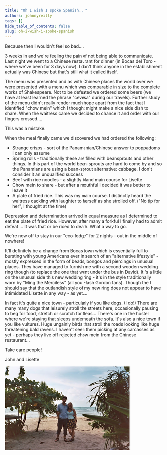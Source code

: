 ```yaml
---
title: "Oh I wish I spoke Spanish..."
authors: johnnyreilly
tags: []
hide_table_of_contents: false
slug: oh-i-wish-i-spoke-spanish
---
```

Because then I wouldn't feel so bad....

3 weeks in and we're feeling the pain of not being able to communicate. Last night we went to a Chinese restaurant for dinner (in Bocas del Toro - where we've been for 3 days now). I don't think anyone in the establishment actually was Chinese but that's still what it called itself.

The menu was presented and as with Chinese places the world over we were presented with a menu which was comparable in size to the complete works of Shakespeare. Not to be defeated we ordered some beers (we have at least learned the phrase "cevesa" during our travels). Further study of the menu didn't really render much hope apart from the fact that I identified "chow mein" which I thought might make a nice side dish to share. When the waitress came we decided to chance it and order with our fingers crossed....

This was a mistake.

When the meal finally came we discovered we had ordered the following:

- Strange crisps - sort of the Panamanian/Chinese answer to poppadoms I can only assume
- Spring rolls - traditionally these are filled with beansprouts and other things. In this part of the world bean-sprouts are hard to come by and so the Panamians are using a bean-sprout alternative: cabbage. I don't consider it an unqualified success
- Beef with rice noodles - a slightly bland main course for Lisette
- Chow mein to share - but after a mouthful I decided it was better to leave it
- A plate of fried rice. This was my main course. I distinctly heard the waitress cackling with laughter to herself as she strolled off. ("No tip for her", I thought at the time)

<!-- -->

Depression and determination arrived in equal measure as I determined to eat the plate of fried rice. However, after many a forkful I finally had to admit defeat ... It was that or be riced to death. What a way to go.

We're now off to stay in our "eco-lodge" for 2 nights - out in the middle of nowhere!

It'll definitely be a change from Bocas town which is essentially full to bursting with young Americans ever in search of an "alternative lifestyle" - mostly expressed in the form of beads, bongos and piercings in unusual places. They have managed to furnish me with a second wooden wedding ring though (to replace the one that went under the bus in David). It 's a little on the unusual side this new wedding ring - it's in the style traditionally worn by "Ming the Merciless" (all you Flash Gordon fans). Though the I should say that the outlandish style of my new ring does not appear to have intimidated Lisette in any way - as yet....

In fact it's quite a nice town - particularly if you like dogs. (I do!) There are many many dogs that leisurely stroll the streets here, occasionally pausing to beg for food, stretch or scratch for fleas... There's one in the hostel where we're staying that sleeps underneath the sofa. It's also a nice town if you like vultures. Huge ungainly birds that stroll the roads looking like huge threatening bald ravens. I haven't seen them picking at any carcasses as yet - perhaps they live off rejected chow mein from the Chinese restaurant...

Take care people!

John and Lisette

![](hon3bocosus2.jpg)


